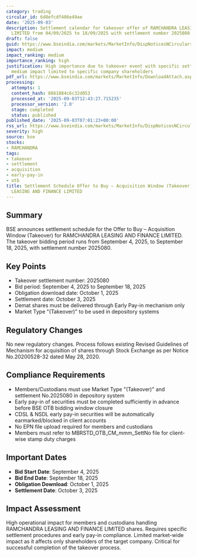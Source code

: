 ```yaml
---
category: trading
circular_id: 6d8efcdf406e49ae
date: '2025-09-03'
description: Settlement calendar for takeover offer of RAMCHANDRA LEASING AND FINANCE
  LIMITED from 04/09/2025 to 18/09/2025 with settlement number 2025080.
draft: false
guid: https://www.bseindia.com/markets/MarketInfo/DispNoticesNCirculars.aspx?Noticeid={98D8E386-AD28-43B6-84F3-1DCD0C11161C}&noticeno=20250903-3&dt=09/03/2025&icount=3&totcount=21&flag=0
impact: medium
impact_ranking: medium
importance_ranking: high
justification: High importance due to takeover event with specific settlement requirements;
  medium impact limited to specific company shareholders
pdf_url: https://www.bseindia.com/markets/MarketInfo/DownloadAttach.aspx?id=20250903-3&attachedId=
processing:
  attempts: 1
  content_hash: 8861884c6c32d053
  processed_at: '2025-09-03T12:43:27.715235'
  processor_version: '2.0'
  stage: completed
  status: published
published_date: '2025-09-03T07:01:23+00:00'
rss_url: https://www.bseindia.com/markets/MarketInfo/DispNoticesNCirculars.aspx?Noticeid={98D8E386-AD28-43B6-84F3-1DCD0C11161C}&noticeno=20250903-3&dt=09/03/2025&icount=3&totcount=21&flag=0
severity: high
source: bse
stocks:
- RAMCHANDRA
tags:
- takeover
- settlement
- acquisition
- early-pay-in
- otb
title: Settlement Schedule Offer to Buy – Acquisition Window (Takeover) for RAMCHANDRA
  LEASING AND FINANCE LIMITED
---
```


## Summary

BSE announces settlement schedule for the Offer to Buy – Acquisition Window (Takeover) for RAMCHANDRA LEASING AND FINANCE LIMITED. The takeover bidding period runs from September 4, 2025, to September 18, 2025, with settlement number 2025080.

## Key Points

- Takeover settlement number: 2025080
- Bid period: September 4, 2025 to September 18, 2025
- Obligation download date: October 1, 2025
- Settlement date: October 3, 2025
- Demat shares must be delivered through Early Pay-in mechanism only
- Market Type "(Takeover)" to be used in depository systems

## Regulatory Changes

No new regulatory changes. Process follows existing Revised Guidelines of Mechanism for acquisition of shares through Stock Exchange as per Notice No.20200528-32 dated May 28, 2020.

## Compliance Requirements

- Members/Custodians must use Market Type "(Takeover)" and settlement No.2025080 in depository system
- Early pay-in of securities must be completed sufficiently in advance before BSE OTB bidding window closure
- CDSL & NSDL early pay-in securities will be automatically earmarked/blocked in client accounts
- No EPN file upload required for members and custodians
- Members must refer to MBRSTD_OTB_CM_mmm_SettNo file for client-wise stamp duty charges

## Important Dates

- **Bid Start Date**: September 4, 2025
- **Bid End Date**: September 18, 2025
- **Obligation Download**: October 1, 2025
- **Settlement Date**: October 3, 2025

## Impact Assessment

High operational impact for members and custodians handling RAMCHANDRA LEASING AND FINANCE LIMITED shares. Requires specific settlement procedures and early pay-in compliance. Limited market-wide impact as it affects only shareholders of the target company. Critical for successful completion of the takeover process.